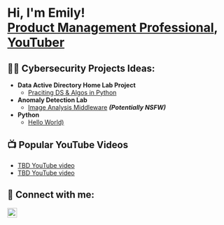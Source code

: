 <h1>Hi, I'm Emily! <br/><a href="https://github.com/emfish"> <a href="https://www.linkedin.com/in/emilyfishkind/">Product Management Professional</a>, <a href="https://www.youtube.com/@efishkind)">YouTuber</a></h1>

<h2>👨‍💻 Cybersecurity Projects Ideas:</h2>

- <b>Data Active Directory Home Lab Project </b>
  - [Praciting DS & Algos in Python](https://github.com/joshmadakor1/Algorithms-Practice)
- <b>Anomaly Detection Lab </b>
  - [Image Analysis Middleware](https://github.com/joshmadakor1/4chan-Image-Analysis-Middleware-C964) <b><i>(Potentially NSFW)</b></i>
- <b>Python</b>
  - [Hello World)](https://github.com/joshmadakor1/Package-Delivery-Pathfinding-Algorithm)

<h2>📺 Popular YouTube Videos</h2>

- [TBD YouTube video ](https://www.youtube.com/)
- [TBD YouTube video ](https://www.youtube.com/)

<h2> 🤳 Connect with me:</h2>

[<img align="left" alt="EmilyFishkind | YouTube" width="22px" src="https://cdn.jsdelivr.net/npm/simple-icons@v3/icons/youtube.svg" />][youtube]


[twitter]: https://twitter.com/
[youtube]: https://www.youtube.com/c/
[instagram]: https://www.instagram.com/
[linkedin]: https://www.linkedin.com/in/emilyfishkind/

<!--
**joshmadakor1/joshmadakor1** is a ✨ _special_ ✨ repository because its `README.md` (this file) appears on your GitHub profile.

Here are some ideas to get you started:

- 🔭 I’m currently working on ...
- 🌱 I’m currently learning ...
- 👯 I’m looking to collaborate on ...
- 🤔 I’m looking for help with ...
- 💬 Ask me about ...
- 📫 How to reach me: ...
- 😄 Pronouns: ...
- ⚡ Fun fact: ...
-->
